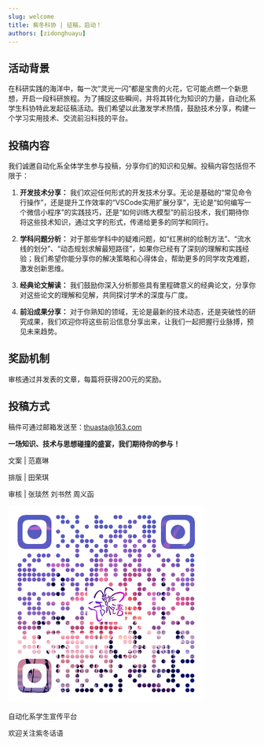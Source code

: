 ```yaml
---
slug: welcome
title: 紫冬科协 | 征稿，启动！
authors: [zidonghuayu]
---     
```

  
## 活动背景
  
  
在科研实践的海洋中，每一次“灵光一闪”都是宝贵的火花，它可能点燃一个新思想，开启一段科研旅程。为了捕捉这些瞬间，并将其转化为知识的力量，自动化系学生科协特此发起征稿活动。我们希望以此激发学术热情，鼓励技术分享，构建一个学习实用技术、交流前沿科技的平台。  
  
## 投稿内容
  
我们诚邀自动化系全体学生参与投稿，分享你们的知识和见解。投稿内容包括但不限于：  
  
1. **开发技术分享：** 我们欢迎任何形式的开发技术分享。无论是基础的“常见命令行操作”，还是提升工作效率的“VSCode实用扩展分享”，无论是“如何编写一个微信小程序”的实践技巧，还是“如何训练大模型”的前沿技术，我们期待你将这些技术知识，通过文字的形式，传递给更多的同学和同行。  
  
2. **学科问题分析：** 对于那些学科中的疑难问题，如“红黑树的绘制方法”、“流水线的划分”、“动态规划求解最短路径”，如果你已经有了深刻的理解和实践经验；我们希望你能分享你的解决策略和心得体会，帮助更多的同学攻克难题，激发创新思维。  
  
3. **经典论文解读：** 我们鼓励你深入分析那些具有里程碑意义的经典论文，分享你对这些论文的理解和见解，共同探讨学术的深度与广度。  
  
4. **前沿成果分享：** 对于你熟知的领域，无论是最新的技术动态，还是突破性的研究成果，我们欢迎你将这些前沿信息分享出来，让我们一起把握行业脉搏，预见未来趋势。  
  
## 奖励机制

审核通过并发表的文章，每篇将获得200元的奖励。
  
## 投稿方式  
  
  
稿件可通过邮箱发送至：thuasta@163.com  
  
**一场知识、技术与思想碰撞的盛宴，我们期待你的参与！**  
  
  
  
  
文案 | 范嘉琳  
  
排版 | 田荣琪  
  
审核 | 张琰然 刘书然 周义函  
  
  
![紫冬话语](QRCode.png)  
  
自动化系学生宣传平台  
  
欢迎关注紫冬话语  
  
  